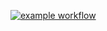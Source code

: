 

[![example workflow](https://github.com/yuckey0524/ros_ci_test/actions/workflows/CI/badge.svg)](https://github.com/yuckey0524/ros_ci_test/actions)
